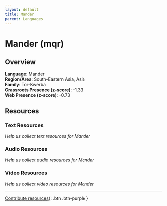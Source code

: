 ```yaml
---
layout: default
title: Mander
parent: Languages
---
```


# Mander (mqr)

## Overview

**Language**: Mander  
**Region/Area**: South-Eastern Asia, Asia  
**Family**: Tor-Kwerba  
**Grassroots Presence (z-score)**: -1.33  
**Web Presence (z-score)**: -0.73  

## Resources

### Text Resources
*Help us collect text resources for Mander*

### Audio Resources
*Help us collect audio resources for Mander*

### Video Resources
*Help us collect video resources for Mander*

---

[Contribute resources](https://forms.office.com/e/1SfLJx3u1r){: .btn .btn-purple }
